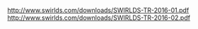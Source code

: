 http://www.swirlds.com/downloads/SWIRLDS-TR-2016-01.pdf
http://www.swirlds.com/downloads/SWIRLDS-TR-2016-02.pdf